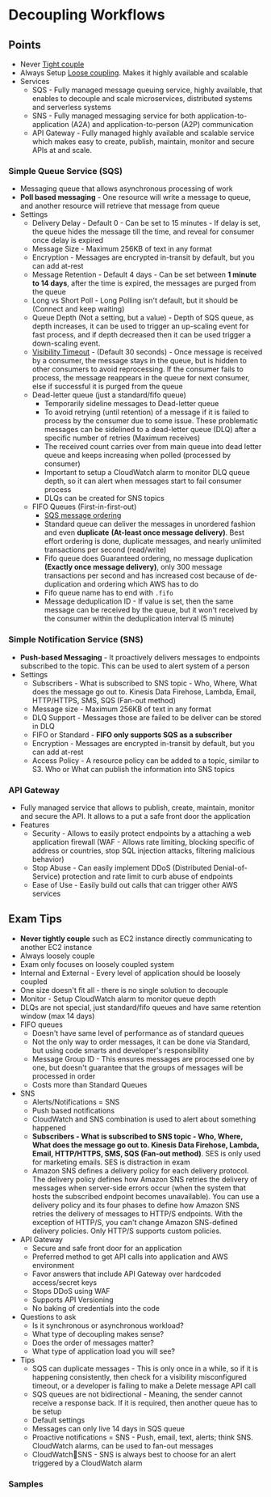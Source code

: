 # Decoupling Workflows

## Points

- Never [Tight couple](./TightCoupling.png)
- Always Setup [Loose coupling](./LooseCoupling.png). Makes it highly available and scalable
- Services
  - SQS - Fully managed message queuing service, highly available, that enables to decouple and scale microservices, distributed systems and serverless systems
  - SNS - Fully managed messaging service for both application-to-application (A2A) and application-to-person (A2P) communication
  - API Gateway - Fully managed highly available and scalable service which makes easy to create, publish, maintain, monitor and secure APIs at and scale.

### Simple Queue Service (SQS)

- Messaging queue that allows asynchronous processing of work
- **Poll based messaging** - One resource will write a message to queue, and another resource will retrieve that message from queue
- Settings
  - Delivery Delay - Default 0 - Can be set to 15 minutes - If delay is set, the queue hides the message till the time, and reveal for consumer once delay is expired
  - Message Size - Maximum 256KB of text in any format
  - Encryption - Messages are encrypted in-transit by default, but you can add at-rest
  - Message Retention - Default 4 days - Can be set between **1 minute to 14 days**, after the time is expired, the messages are purged from the queue
  - Long vs Short Poll - Long Polling isn't default, but it should be (Connect and keep waiting)
  - Queue Depth (Not a setting, but a value) - Depth of SQS queue, as depth increases, it can be used to trigger an up-scaling event for fast process, and if depth decreased then it can be used trigger a down-scaling event.
  - [Visibility Timeout](./VisibilityTimeout.png) - (Default 30 seconds) - Once message is received by a consumer, the message stays in the queue, but is hidden to other consumers to avoid reprocessing. If the consumer fails to process, the message reappears in the queue for next consumer, else if successful it is purged from the queue
  - Dead-letter queue (just a standard/fifo queue)
    - Temporarily sideline messages to Dead-letter queue
    - To avoid retrying (until retention) of a message if it is failed to process by the consumer due to some issue. These problematic messages can be sidelined to a dead-letter queue (DLQ) after a specific number of retries (Maximum receives)
    - The received count carries over from main queue into dead letter queue and keeps increasing when polled (processed by consumer)
    - Important to setup a CloudWatch alarm to monitor DLQ queue depth, so it can alert when messages start to fail consumer process
    - DLQs can be created for SNS topics
  - FIFO Queues (First-in-first-out)
    - [SQS message ordering](./MessagesOrdering.png)
    - Standard queue can deliver the messages in unordered fashion and even **duplicate** **(At-least once message delivery)**. Best effort ordering is done, duplicate messages, and nearly unlimited transactions per second (read/write)
    - Fifo queue does Guaranteed ordering, no message duplication **(Exactly once message delivery)**, only 300 message transactions per second and has increased cost because of de-duplication and ordering which AWS has to do
    - Fifo queue name has to end with `.fifo`
    - Message deduplication ID - If value is set, then the same message can be received by the queue, but it won't received by the consumer within the deduplication interval (5 minute)

### Simple Notification Service (SNS)

- **Push-based Messaging** - It proactively delivers messages to endpoints subscribed to the topic. This can be used to alert system of a person
- Settings
  - Subscribers - What is subscribed to SNS topic - Who, Where, What does the message go out to. Kinesis Data Firehose, Lambda, Email, HTTP/HTTPS, SMS, SQS (Fan-out method)
  - Message size - Maximum 256KB of text in any format
  - DLQ Support - Messages those are failed to be deliver can be stored in DLQ
  - FIFO or Standard - **FIFO only supports SQS as a subscriber**
  - Encryption - Messages are encrypted in-transit by default, but you can add at-rest
  - Access Policy - A resource policy can be added to a topic, similar to S3. Who or What can publish the information into SNS topics

### API Gateway

- Fully managed service that allows to publish, create, maintain, monitor and secure the API. It allows to a put a safe front door the application
- Features
  - Security - Allows to easily protect endpoints by a attaching a web application firewall (WAF - Allows rate limiting, blocking specific of address or countries, stop SQL injection attacks, filtering malicious behavior)
  - Stop Abuse - Can easily implement DDoS (Distributed Denial-of-Service) protection and rate limit to curb abuse of endpoints
  - Ease of Use - Easily build out calls that can trigger other AWS services

## Exam Tips

- **Never tightly couple** such as EC2 instance directly communicating to another EC2 instance
- Always loosely couple
- Exam only focuses on loosely coupled system
- Internal and External - Every level of application should be loosely coupled
- One size doesn't fit all - there is no single solution to decouple
- Monitor - Setup CloudWatch alarm to monitor queue depth
- DLQs are not special, just standard/fifo queues and have same retention window (max 14 days)
- FIFO queues
  - Doesn't have same level of performance as of standard queues
  - Not the only way to order messages, it can be done via Standard, but using code smarts and developer's responsibility
  - Message Group ID - This ensures messages are processed one by one, but doesn't guarantee that the groups of messages will be processed in order
  - Costs more than Standard Queues
- SNS
  - Alerts/Notifications = SNS
  - Push based notifications
  - CloudWatch and SNS combination is used to alert about something happened
  - **Subscribers - What is subscribed to SNS topic - Who, Where, What does the message go out to. Kinesis Data Firehose, Lambda, Email, HTTP/HTTPS, SMS, SQS (Fan-out method)**. SES is only used for marketing emails. SES is distraction in exam
  - Amazon SNS defines a delivery policy for each delivery protocol. The delivery policy defines how Amazon SNS retries the delivery of messages when server-side errors occur (when the system that hosts the subscribed endpoint becomes unavailable). You can use a delivery policy and its four phases to define how Amazon SNS retries the delivery of messages to HTTP/S endpoints. With the exception of HTTP/S, you can't change Amazon SNS-defined delivery policies. Only HTTP/S supports custom policies.
- API Gateway
  - Secure and safe front door for an application
  - Preferred method to get API calls into application and AWS environment
  - Favor answers that include API Gateway over hardcoded access/secret keys
  - Stops DDoS using WAF
  - Supports API Versioning
  - No baking of credentials into the code
- Questions to ask
  - Is it synchronous or asynchronous workload?
  - What type of decoupling makes sense?
  - Does the order of messages matter?
  - What type of application load you will see?
- Tips
  - SQS can duplicate messages - This is only once in a while, so if it is happening consistently, then check for a visibility misconfigured timeout, or a developer is failing to make a Delete message API call
  - SQS queues are not bidirectional - Meaning, the sender cannot receive a response back. If it is required, then another queue has to be setup
  - Default settings
  - Messages can only live 14 days in SQS queue
  - Proactive notifications = SNS - Push, email, text, alerts; think SNS. CloudWatch alarms, can be used to fan-out messages
  - CloudWatch💝SNS - SNS is always best to choose for an alert triggered by a CloudWatch alarm

### Samples
